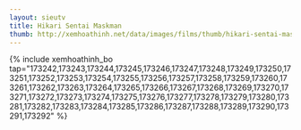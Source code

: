 ```yaml
---
layout: sieutv
title: Hikari Sentai Maskman
thumb: http://xemhoathinh.net/data/images/films/thumb/hikari-sentai-maskman-hikari-sentai-maskman-2009.jpg
---
```

{% include xemhoathinh_bo tap="173242,173243,173244,173245,173246,173247,173248,173249,173250,173251,173252,173253,173254,173255,173256,173257,173258,173259,173260,173261,173262,173263,173264,173265,173266,173267,173268,173269,173270,173271,173272,173273,173274,173275,173276,173277,173278,173279,173280,173281,173282,173283,173284,173285,173286,173287,173288,173289,173290,173291,173292" %} 
